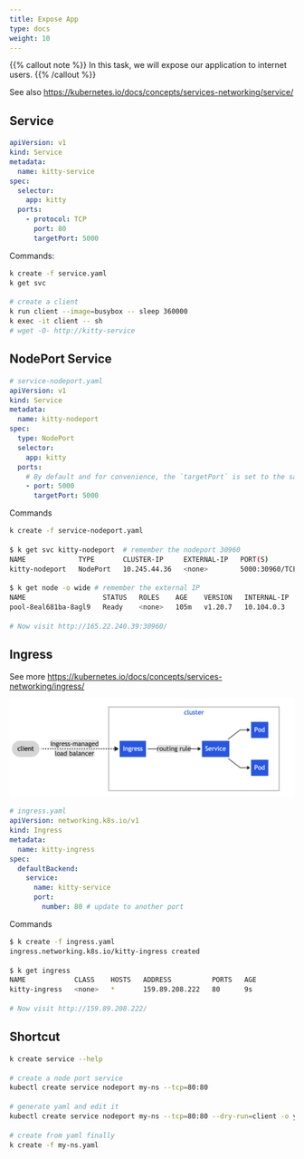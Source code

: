 ```yaml
---
title: Expose App
type: docs
weight: 10
---
```


{{% callout note %}}
In this task, we will expose our application to internet users.
{{% /callout %}}

See also https://kubernetes.io/docs/concepts/services-networking/service/

## Service

```yaml
apiVersion: v1
kind: Service
metadata:
  name: kitty-service
spec:
  selector:
    app: kitty
  ports:
    - protocol: TCP
      port: 80
      targetPort: 5000
```

Commands:

```bash
k create -f service.yaml
k get svc

# create a client
k run client --image=busybox -- sleep 360000
k exec -it client -- sh
# wget -O- http://kitty-service
```

## NodePort Service

```yaml
# service-nodeport.yaml
apiVersion: v1
kind: Service
metadata:
  name: kitty-nodeport
spec:
  type: NodePort
  selector:
    app: kitty
  ports:
    # By default and for convenience, the `targetPort` is set to the same value as the `port` field.
    - port: 5000
      targetPort: 5000
```

Commands

```bash
k create -f service-nodeport.yaml

$ k get svc kitty-nodeport  # remember the nodeport 30960
NAME             TYPE       CLUSTER-IP     EXTERNAL-IP   PORT(S)          AGE
kitty-nodeport   NodePort   10.245.44.36   <none>        5000:30960/TCP   2m17s

$ k get node -o wide # remember the external IP
NAME                   STATUS   ROLES    AGE    VERSION   INTERNAL-IP   EXTERNAL-IP
pool-8eal681ba-8agl9   Ready    <none>   105m   v1.20.7   10.104.0.3    165.22.240.39

# Now visit http://165.22.240.39:30960/
```

## Ingress

See more https://kubernetes.io/docs/concepts/services-networking/ingress/

![](../images/ingress.png)

```yaml
# ingress.yaml
apiVersion: networking.k8s.io/v1
kind: Ingress
metadata:
  name: kitty-ingress
spec:
  defaultBackend:
    service:
      name: kitty-service
      port:
        number: 80 # update to another port
```

Commands

```bash
$ k create -f ingress.yaml
ingress.networking.k8s.io/kitty-ingress created

$ k get ingress
NAME            CLASS    HOSTS   ADDRESS          PORTS   AGE
kitty-ingress   <none>   *       159.89.208.222   80      9s

# Now visit http://159.89.208.222/
```

## Shortcut

```bash
k create service --help

# create a node port service
kubectl create service nodeport my-ns --tcp=80:80

# generate yaml and edit it
kubectl create service nodeport my-ns --tcp=80:80 --dry-run=client -o yaml > my-ns.yaml

# create from yaml finally
k create -f my-ns.yaml
```
